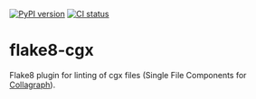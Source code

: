 [![PyPI version](https://badge.fury.io/py/flake8-cgx.svg)](https://badge.fury.io/py/flake8-cgx)
[![CI status](https://github.com/fork-tongue/flake8-cgx/workflows/CI/badge.svg)](https://github.com/fork-tongue/flake8-cgx/actions)

# flake8-cgx

Flake8 plugin for linting of cgx files (Single File Components for [Collagraph](https://github.com/fork-tongue/collagraph)).
